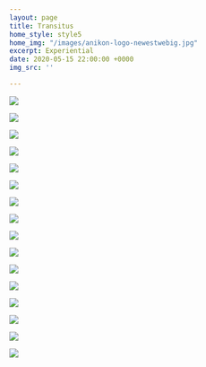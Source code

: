 ```yaml
---
layout: page
title: Transitus
home_style: style5
home_img: "/images/anikon-logo-newestwebig.jpg"
excerpt: Experiential
date: 2020-05-15 22:00:00 +0000
img_src: ''

---
```

![](/images/01_transitus.jpg)

![](/images/02_transitus.jpg)

![](/images/03_transitus.jpg)

![](/images/04_transitus.jpg)

![](/images/05_transitus.jpg)

![](/images/06_transitus.jpg)

![](/images/07_transitus.jpg)

![](/images/08_transitus.jpg)

![](/images/09_transitus.jpg)

![](/images/10_transitus.jpg)

![](/images/11_transitus.jpg)

![](/images/12_transitus.jpg)

![](/images/13_transitus.jpg)

![](/images/14_transitus.jpg)

![](/images/15_transitus.jpg)

![](/images/16_transitus.jpg)